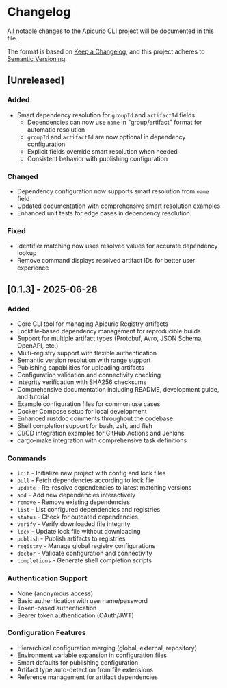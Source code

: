 # Changelog

All notable changes to the Apicurio CLI project will be documented in this file.

The format is based on [Keep a Changelog](https://keepachangelog.com/en/1.0.0/),
and this project adheres to [Semantic Versioning](https://semver.org/spec/v2.0.0.html).

## [Unreleased]

### Added
- Smart dependency resolution for `groupId` and `artifactId` fields
  - Dependencies can now use `name` in "group/artifact" format for automatic resolution
  - `groupId` and `artifactId` are now optional in dependency configuration
  - Explicit fields override smart resolution when needed
  - Consistent behavior with publishing configuration

### Changed
- Dependency configuration now supports smart resolution from `name` field
- Updated documentation with comprehensive smart resolution examples
- Enhanced unit tests for edge cases in dependency resolution

### Fixed
- Identifier matching now uses resolved values for accurate dependency lookup
- Remove command displays resolved artifact IDs for better user experience

## [0.1.3] - 2025-06-28

### Added
- Core CLI tool for managing Apicurio Registry artifacts
- Lockfile-based dependency management for reproducible builds
- Support for multiple artifact types (Protobuf, Avro, JSON Schema, OpenAPI, etc.)
- Multi-registry support with flexible authentication
- Semantic version resolution with range support
- Publishing capabilities for uploading artifacts
- Configuration validation and connectivity checking
- Integrity verification with SHA256 checksums
- Comprehensive documentation including README, development guide, and tutorial
- Example configuration files for common use cases
- Docker Compose setup for local development
- Enhanced rustdoc comments throughout the codebase
- Shell completion support for bash, zsh, and fish
- CI/CD integration examples for GitHub Actions and Jenkins
- cargo-make integration with comprehensive task definitions

### Commands
- `init` - Initialize new project with config and lock files
- `pull` - Fetch dependencies according to lock file
- `update` - Re-resolve dependencies to latest matching versions
- `add` - Add new dependencies interactively
- `remove` - Remove existing dependencies
- `list` - List configured dependencies and registries
- `status` - Check for outdated dependencies
- `verify` - Verify downloaded file integrity
- `lock` - Update lock file without downloading
- `publish` - Publish artifacts to registries
- `registry` - Manage global registry configurations
- `doctor` - Validate configuration and connectivity
- `completions` - Generate shell completion scripts

### Authentication Support
- None (anonymous access)
- Basic authentication with username/password
- Token-based authentication
- Bearer token authentication (OAuth/JWT)

### Configuration Features
- Hierarchical configuration merging (global, external, repository)
- Environment variable expansion in configuration files
- Smart defaults for publishing configuration
- Artifact type auto-detection from file extensions
- Reference management for artifact dependencies
